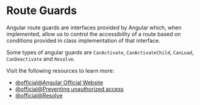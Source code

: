 # Route Guards

Angular route guards are interfaces provided by Angular which, when implemented, allow us to control the accessibility of a route based on conditions provided in class implementation of that interface.

Some types of angular guards are `CanActivate`, `CanActivateChild`, `CanLoad`, `CanDeactivate` and `Resolve`.

Visit the following resources to learn more:

- [@official@Angular Official Website](https://angular.dev/guide/routing)
- [@official@Preventing unauthorized access](https://angular.dev/guide/routing/common-router-tasks#preventing-unauthorized-access)
- [@official@Resolve](https://angular.dev/api/router/Resolve)
